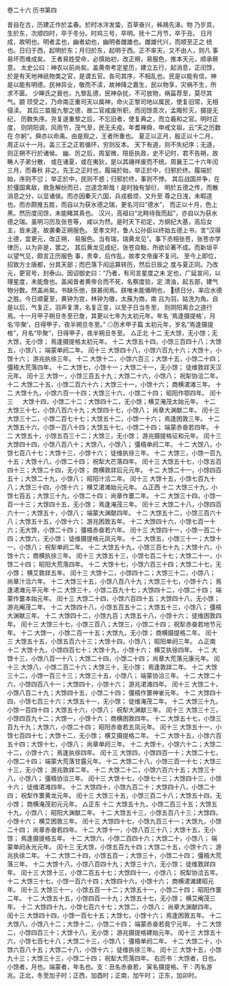 卷二十六  历书第四

昔自在古，历建正作於孟春。於时冰泮发蛰，百草奋兴，秭鳺先滜。物
乃岁具，生於东，次顺四时，卒于冬分。时鸡三号，卒明。抚十二月节，卒于丑。
日月成，故明也。明者孟也，幽者幼也，幽明者雌雄也。雌雄代兴，而顺至正之
统也。日归于西，起明於东；月归於东，起明于西。正不率天，又不由人，则凡
事易坏而难成矣。
王者易姓受命，必慎始初，改正朔，易服色，推本天元，顺承厥意。
太史公曰：神农以前尚矣。盖黄帝考定星历，建立五行，起消息，正闰馀，
於是有天地神祇物类之官，是谓五官。各司其序，不相乱也。民是以能有信，神
是以能有明德。民神异业，敬而不渎，故神降之嘉生，民以物享，灾祸不生，所
求不匮。
少皞氏之衰也，九黎乱德，民神杂扰，不可放物，祸菑荐至，莫尽其气。颛
顼受之，乃命南正重司天以属神，命火正黎司地以属民，使复旧常，无相侵渎。
其后三苗服九黎之德，故二官咸废所职，而闰馀乖次，孟陬殄灭，摄提无纪，
历数失序。尧复遂重黎之后，不忘旧者，使复典之，而立羲和之官。明时正度，
则阴阳调，风雨节，茂气至，民无夭疫。年耆禅舜，申戒文祖，云“天之历数在
尔躬”。舜亦以命禹。由是观之，王者所重也。
夏正以正月，殷正以十二月，周正以十一月。盖三王之正若循环，穷则反本。
天下有道，则不失纪序；无道，则正朔不行於诸侯。
幽、厉之后，周室微，陪臣执政，史不记时，君不告朔，故畴人子弟分散，
或在诸夏，或在夷狄，是以其禨祥废而不统。周襄王二十六年闰三月，而春秋
非之。先王之正时也，履端於始，举正於中，归邪於终。履端於始，序则不愆；
举正於中，民则不惑；归邪於终，事则不悖。
其后战国并争，在於彊国禽敌，救急解纷而已，岂遑念斯哉！是时独有邹衍，
明於五德之传，而散消息之分，以显诸侯。而亦因秦灭六国，兵戎极烦，又升至
尊之日浅，未暇遑也。而亦颇推五胜，而自以为获水德之瑞，更名河曰“德水”，
而正以十月，色上黑。然历度闰馀，未能睹其真也。
汉兴，高祖曰“北畤待我而起”，亦自以为获水德之瑞。虽明习历及张苍等，
咸以为然。是时天下初定，方纲纪大基，高后女主，皆未遑，故袭秦正朔服色。
至孝文时，鲁人公孙臣以终始五德上书，言“汉得土德，宜更元，改正朔，
易服色。当有瑞，瑞黄龙见”。事下丞相张苍，张苍亦学律历，以为非是，罢之。
其后黄龙见成纪，张苍自黜，所欲论著不成。而新垣平以望气见，颇言正历服色
事，贵幸，后作乱，故孝文帝废不复问。
至今上即位，招致方士唐都，分其天部；而巴落下闳运算转历，然后日辰之
度与夏正同。乃改元，更官号，封泰山。因诏御史曰：“乃者，有司言星度之未
定也，广延宣问，以理星度，未能詹也。盖闻昔者黄帝合而不死，名察度验，定
清浊，起五部，建气物分数。然盖尚矣。书缺乐弛，朕甚闵焉。朕唯未能循明也，
绩日分，率应水德之胜。今日顺夏至，黄钟为宫，林钟为徵，太蔟为商，南
吕为羽，姑洗为角。自是以后，气复正，羽声复清，名复正变，以至子日当冬至，
则阴阳离合之道行焉。十一月甲子朔旦冬至已詹，其更以七年为太初元年。年名
‘焉逢摄提格’，月名‘毕聚’，日得甲子，夜半朔旦冬至。”
◎历术甲子篇
太初元年，岁名“焉逢摄提格”，月名“毕聚”，日得甲子，夜半朔旦冬至。
△正北
十二
无大馀，无小馀；无大馀，无小馀；
焉逢摄提格太初元年。
十二
大馀五十四，小馀三百四十八；大馀五，小馀八；
端蒙单阏二年。
闰十三
大馀四十八，小馀六百九十六；大馀十，小馀十六；
游兆执徐三年。
十二
大馀十二，小馀六百三；大馀十五，小馀二十四；
彊梧大荒落四年。
十二
大馀七，小馀十一；大馀二十一，无小馀；
徒维敦牂天汉元年。
闰十三
大馀一，小馀三百五十九；大馀二十六，小馀八；
祝犁协洽二年。
十二
大馀二十五，小馀二百六十六；大馀三十一，小馀十六；
商横涒滩三年。
十二
大馀十九，小馀六百一十四；大馀三十六，小馀二十四；
昭阳作鄂四年。
闰十三  　
大馀十四，小馀二十二；大馀四十二，无小馀；横艾淹茂太始元年。
十二
大馀三十七，小馀八百六十九；大馀四十七，小馀八；
尚章大渊献二年。
闰十三
大馀三十二，小馀二百七十七；大馀五十二，小馀一十六；
焉逢困敦三年。
十二
大馀五十六，小馀一百八十四；大馀五十七，小馀二十四；
端蒙赤奋若四年。
十二
大馀五十，小馀五百三十二；大馀三，无小馀；
游兆摄提格征和元年。
闰十三
大馀四十四，小馀八百八十；大馀八，小馀八；
彊梧单阏二年。
十二
大馀八，小馀七百八十七；大馀十三，小馀十六；
徒维执徐三年。
十二
大馀三，小馀一百九十五；大馀十八，小馀二十四；
祝犁大芒落四年。
闰十三
大馀五十七，小馀五百四十三；大馀二十四，无小馀；
商横敦牂后元元年。
十二
大馀二十一，小馀四百五十；大馀二十九，小馀八；
昭阳汁洽二年。
闰十三
大馀十五，小馀七百九十八；大馀三十四，小馀十六；
横艾涒滩始元元年。
△正西
十二
大馀三十九，小馀七百五；大馀三十九，小馀二十四；
尚章作噩二年。
十二
大馀三十四，小馀一百一十三；大馀四十五，无小馀；
焉逢淹茂三年。
闰十三
大馀二十八，小馀四百六十一；大馀五十，小馀八；
端蒙大渊献四年。
十二
大馀五十二，小馀三百六十八；大馀五十五，小馀十六；
游兆困敦五年。
十二
大馀四十六，小馀七百一十六；无大馀，小馀二十四；
彊梧赤奋若六年。
闰十三
大馀四十一，小馀一百二十四；大馀六，无小馀；
徒维摄提格元凤元年。
十二
大馀五，小馀三十一；大馀十一，小馀八；
祝犁单阏二年。
十二
大馀五十九，小馀三百七十九；大馀十六，小馀十六；
商横执徐三年。
闰十三
大馀五十三，小馀七百二十七；大馀二十一，小馀二十四；
昭阳大荒落四年。
十二
大馀十七，小馀六百三十四；大馀二十七，无小馀；
横艾敦牂五年。
闰十三
大馀十二，小馀四十二；大馀三十二，小馀八；
尚章汁洽六年。
十二
大馀三十五，小馀八百八十九；大馀三十七，小馀十六；
焉逢涒滩元平元年
十二
大馀三十，小馀二百九十七；大馀四十二，小馀二十四；
端蒙作噩本始元年。
闰十三
大馀二十四，小馀六百四十五；大馀四十八，无小馀；
游兆阉茂二年。
十二
大馀四十八，小馀五百五十二；大馀五十三，小馀八；
彊梧大渊献三年。
十二
大馀四十二，小馀九百；大馀五十八，小馀十六；
徒维困敦四年。
闰十三
大馀三十七，小馀三百八；大馀三，小馀二十四；
祝犁赤奋若地节元年。
十二
大馀一，小馀二百一十五；大馀九，无小馀；
商横摄提格二年。
闰十三
大馀五十五，小馀五百六十三；大馀十四，小馀八；
昭阳单阏三年。
△正南
十二
大馀十九，小馀四百七十；大馀十九，小馀十六；
横艾执徐四年。
十二
大馀十三，小馀八百一十八；大馀二十四，小馀二十四；
尚章大荒落元康元年。
闰十三
大馀八，小馀二百二十六；大馀三十，无小馀；
焉逢敦牂二年。
十二
大馀三十二，小馀一百三十三；大馀三十五，小馀八；
端蒙协洽三年。
十二
大馀二十六，小馀四百八十一；大馀四十，小馀十六；
游兆涒滩四年。
闰十三
大馀二十，小馀八百二十九；大馀四十五，小馀二十四；
彊梧作噩神雀元年。
十二
大馀四十四，小馀七百三十六；大馀五十一，无小馀；
徒维淹茂二年。
十二
大馀三十九，小馀一百四十四；大馀五十六，小馀八；
祝犁大渊献三年。
闰十三
大馀三十三，小馀四百九十二；大馀一，小馀十六；
商横困敦四年。
十二
大馀五十七，小馀三百九十九；大馀六，小馀二十四；
昭阳赤奋若五凤元年。
闰十三
大馀五十一，小馀七百四十七；大馀十二，无小馀；
横艾摄提格二年。
十二
大馀十五，小馀六百五十四；大馀十七，小馀八；
尚章单阏三年。
十二
大馀十，小馀六十二；大馀二十二，小馀十六；
焉逢执徐四年。
闰十三
大馀四，小馀四百一十；大馀二十七，小馀二十四；
端蒙大荒落甘露元年。
十二
大馀二十八，小馀三百一十七；大馀三十三，无小馀；
游兆敦牂二年。
十二
大馀二十二，小馀六百六十五；大馀三十八，小馀八；
彊梧协洽三年。
闰十三
大馀十七，小馀七十三；大馀四十三，小馀十六；
徒维涒滩四年。
十二
大馀四十，小馀九百二十；大馀四十八，小馀二十四；
祝犁作噩黄龙元年。
闰十三
大馀三十五，小馀三百二十八；大馀五十四，无小馀；
商横淹茂初元元年。
△正东
十二
大馀五十九，小馀二百三十五；大馀五十九，小馀八；
昭阳大渊献二年。
十二
大馀五十三，小馀五百八十三；大馀四，小馀十六；
横艾困敦三年。
闰十三
大馀四十七，小馀九百三十一；大馀九，小馀二十四；
尚章赤奋若四年。
十二
大馀十一，小馀八百三十八；大馀十五，无小馀；
焉逢摄提格五年。
十二
大馀六，小馀二百四十六；大馀二十，小馀八；
端蒙单阏永光元年。
闰十三
无大馀，小馀五百九十四；大馀二十五，小馀十六；
游兆执徐二年。
十二
大馀二十四，小馀五百一；大馀三十，小馀二十四；
彊梧大荒落三年。
十二
大馀十八，小馀八百四十九；大馀三十六，无小馀；
徒维敦牂四年。
闰十三
大馀十三，小馀二百五十七；大馀四十一，小馀八；
祝犁协洽五年。
十二
大馀三十七，小馀一百六十四；大馀四十六，小馀十六；
商横涒滩建昭元年。
闰十三
大馀三十一，小馀五百一十二；大馀五十一，小馀二十四；
昭阳作噩二年。
十二
大馀五十五，小馀四百一十九；大馀五十七，无小馀；
横艾阉茂三年。
十二
大馀四十九，小馀七百六十七；大馀二，小馀八；
尚章大渊献四年。
闰十三
大馀四十四，小馀一百七十五；大馀七，小馀十六；
焉逢困敦五年。
十二
大馀八，小馀八十二；大馀十二，小馀二十四；
端蒙赤奋若竟宁元年。
十二
大馀二，小馀四百三十；大馀十八，无小馀；
游兆摄提格建始元年。
闰十三
大馀五十六，小馀七百七十八；大馀二十三，小馀八；
彊梧单阏二年。
十二
大馀二十，小馀六百八十五；大馀二十八，小馀十六；
徒维执徐三年。
闰十三
大馀十五，小馀九十三；大馀三十三，小馀二十四；
祝犁大荒落四年。
右历书：大馀者，日也。小馀者，月也。端蒙者，年名也。支：丑名赤奋若，
寅名摄提格。干：丙名游兆。正北，冬至加子时；正西，加酉时；正南，加午时；
正东，加卯时。